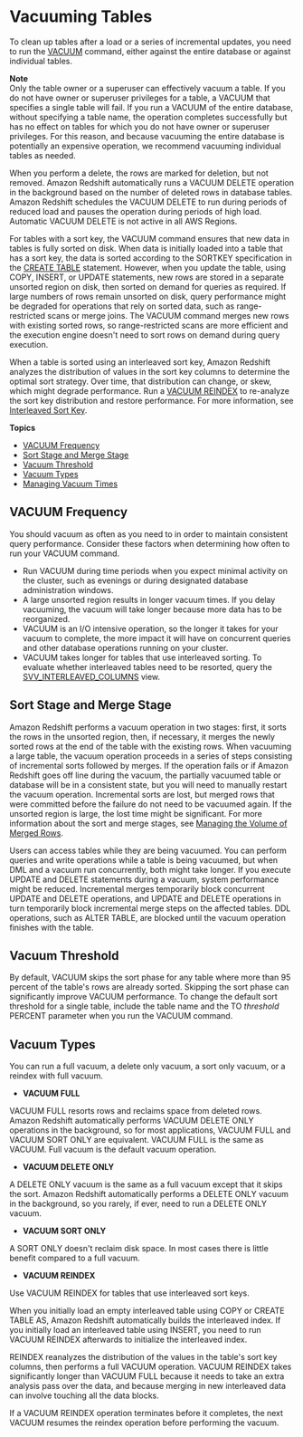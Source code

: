 # Vacuuming Tables<a name="t_Reclaiming_storage_space202"></a>

To clean up tables after a load or a series of incremental updates, you need to run the [VACUUM](r_VACUUM_command.md) command, either against the entire database or against individual tables\.

**Note**  
Only the table owner or a superuser can effectively vacuum a table\. If you do not have owner or superuser privileges for a table, a VACUUM that specifies a single table will fail\. If you run a VACUUM of the entire database, without specifying a table name, the operation completes successfully but has no effect on tables for which you do not have owner or superuser privileges\. For this reason, and because vacuuming the entire database is potentially an expensive operation, we recommend vacuuming individual tables as needed\. 

When you perform a delete, the rows are marked for deletion, but not removed\. Amazon Redshift automatically runs a VACUUM DELETE operation in the background based on the number of deleted rows in database tables\. Amazon Redshift schedules the VACUUM DELETE to run during periods of reduced load and pauses the operation during periods of high load\. Automatic VACUUM DELETE is not active in all AWS Regions\.

For tables with a sort key, the VACUUM command ensures that new data in tables is fully sorted on disk\. When data is initially loaded into a table that has a sort key, the data is sorted according to the SORTKEY specification in the [CREATE TABLE](r_CREATE_TABLE_NEW.md) statement\. However, when you update the table, using COPY, INSERT, or UPDATE statements, new rows are stored in a separate unsorted region on disk, then sorted on demand for queries as required\. If large numbers of rows remain unsorted on disk, query performance might be degraded for operations that rely on sorted data, such as range\-restricted scans or merge joins\. The VACUUM command merges new rows with existing sorted rows, so range\-restricted scans are more efficient and the execution engine doesn't need to sort rows on demand during query execution\. 

When a table is sorted using an interleaved sort key, Amazon Redshift analyzes the distribution of values in the sort key columns to determine the optimal sort strategy\. Over time, that distribution can change, or skew, which might degrade performance\. Run a [VACUUM REINDEX](r_VACUUM_command.md#vacuum-reindex) to re\-analyze the sort key distribution and restore performance\. For more information, see [Interleaved Sort Key](t_Sorting_data.md#t_Sorting_data-interleaved)\.

**Topics**
+ [VACUUM Frequency](#vacuum-frequency)
+ [Sort Stage and Merge Stage](#vacuum-stages)
+ [Vacuum Threshold](#vacuum-sort-threshold)
+ [Vacuum Types](#vacuum-types)
+ [Managing Vacuum Times](vacuum-managing-vacuum-times.md)

## VACUUM Frequency<a name="vacuum-frequency"></a>

You should vacuum as often as you need to in order to maintain consistent query performance\. Consider these factors when determining how often to run your VACUUM command\. 
+ Run VACUUM during time periods when you expect minimal activity on the cluster, such as evenings or during designated database administration windows\. 
+ A large unsorted region results in longer vacuum times\. If you delay vacuuming, the vacuum will take longer because more data has to be reorganized\. 
+ VACUUM is an I/O intensive operation, so the longer it takes for your vacuum to complete, the more impact it will have on concurrent queries and other database operations running on your cluster\. 
+ VACUUM takes longer for tables that use interleaved sorting\. To evaluate whether interleaved tables need to be resorted, query the [SVV\_INTERLEAVED\_COLUMNS](r_SVV_INTERLEAVED_COLUMNS.md) view\.

## Sort Stage and Merge Stage<a name="vacuum-stages"></a>

Amazon Redshift performs a vacuum operation in two stages: first, it sorts the rows in the unsorted region, then, if necessary, it merges the newly sorted rows at the end of the table with the existing rows\. When vacuuming a large table, the vacuum operation proceeds in a series of steps consisting of incremental sorts followed by merges\. If the operation fails or if Amazon Redshift goes off line during the vacuum, the partially vacuumed table or database will be in a consistent state, but you will need to manually restart the vacuum operation\. Incremental sorts are lost, but merged rows that were committed before the failure do not need to be vacuumed again\. If the unsorted region is large, the lost time might be significant\. For more information about the sort and merge stages, see [Managing the Volume of Merged Rows](vacuum-managing-volume-of-unmerged-rows.md)\.

Users can access tables while they are being vacuumed\. You can perform queries and write operations while a table is being vacuumed, but when DML and a vacuum run concurrently, both might take longer\. If you execute UPDATE and DELETE statements during a vacuum, system performance might be reduced\. Incremental merges temporarily block concurrent UPDATE and DELETE operations, and UPDATE and DELETE operations in turn temporarily block incremental merge steps on the affected tables\. DDL operations, such as ALTER TABLE, are blocked until the vacuum operation finishes with the table\.

## Vacuum Threshold<a name="vacuum-sort-threshold"></a>

By default, VACUUM skips the sort phase for any table where more than 95 percent of the table's rows are already sorted\. Skipping the sort phase can significantly improve VACUUM performance\. To change the default sort threshold for a single table, include the table name and the TO *threshold* PERCENT parameter when you run the VACUUM command\. 

## Vacuum Types<a name="vacuum-types"></a>

You can run a full vacuum, a delete only vacuum, a sort only vacuum, or a reindex with full vacuum\.
+  **VACUUM FULL** 

  VACUUM FULL resorts rows and reclaims space from deleted rows\. Amazon Redshift automatically performs VACUUM DELETE ONLY operations in the background, so for most applications, VACUUM FULL and VACUUM SORT ONLY are equivalent\. VACUUM FULL is the same as VACUUM\. Full vacuum is the default vacuum operation\.
+  **VACUUM DELETE ONLY** 

  A DELETE ONLY vacuum is the same as a full vacuum except that it skips the sort\. Amazon Redshift automatically performs a DELETE ONLY vacuum in the background, so you rarely, if ever, need to run a DELETE ONLY vacuum\. 
+  **VACUUM SORT ONLY** 

  A SORT ONLY doesn't reclaim disk space\. In most cases there is little benefit compared to a full vacuum\.
+  **VACUUM REINDEX** 

  Use VACUUM REINDEX for tables that use interleaved sort keys\. 

  When you initially load an empty interleaved table using COPY or CREATE TABLE AS, Amazon Redshift automatically builds the interleaved index\. If you initially load an interleaved table using INSERT, you need to run VACUUM REINDEX afterwards to initialize the interleaved index\.

  REINDEX reanalyzes the distribution of the values in the table's sort key columns, then performs a full VACUUM operation\. VACUUM REINDEX takes significantly longer than VACUUM FULL because it needs to take an extra analysis pass over the data, and because merging in new interleaved data can involve touching all the data blocks\.

  If a VACUUM REINDEX operation terminates before it completes, the next VACUUM resumes the reindex operation before performing the vacuum\.